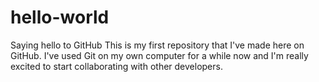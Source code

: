 # hello-world
Saying hello to GitHub
This is my first repository that I've made here on GitHub.
I've used Git on my own computer for a while now and I'm really excited to start collaborating with other developers.
